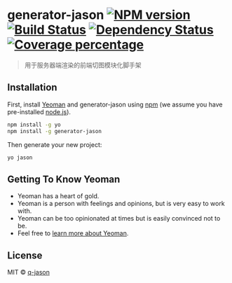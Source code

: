 # generator-jason [![NPM version][npm-image]][npm-url] [![Build Status][travis-image]][travis-url] [![Dependency Status][daviddm-image]][daviddm-url] [![Coverage percentage][coveralls-image]][coveralls-url]
> 用于服务器端渲染的前端切图模块化脚手架

## Installation

First, install [Yeoman](http://yeoman.io) and generator-jason using [npm](https://www.npmjs.com/) (we assume you have pre-installed [node.js](https://nodejs.org/)).

```bash
npm install -g yo
npm install -g generator-jason
```

Then generate your new project:

```bash
yo jason
```

## Getting To Know Yeoman

 * Yeoman has a heart of gold.
 * Yeoman is a person with feelings and opinions, but is very easy to work with.
 * Yeoman can be too opinionated at times but is easily convinced not to be.
 * Feel free to [learn more about Yeoman](http://yeoman.io/).

## License

MIT © [q-jason](https://www.qteam.site)


[npm-image]: https://badge.fury.io/js/generator-jason.svg
[npm-url]: https://npmjs.org/package/generator-jason
[travis-image]: https://travis-ci.org/q-jason/generator-jason.svg?branch=master
[travis-url]: https://travis-ci.org/q-jason/generator-jason
[daviddm-image]: https://david-dm.org/q-jason/generator-jason.svg?theme=shields.io
[daviddm-url]: https://david-dm.org/q-jason/generator-jason
[coveralls-image]: https://coveralls.io/repos/q-jason/generator-jason/badge.svg
[coveralls-url]: https://coveralls.io/r/q-jason/generator-jason
